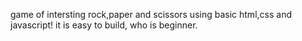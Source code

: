game of intersting rock,paper and scissors using basic html,css and javascript!
  it is easy to build, who is beginner.
